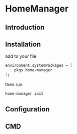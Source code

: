 # HomeManager
## Introduction
## Installation
add to your file
```nix
environment.systemPackages = [
	pkgs.home-manager
];
```
then run 
```bash
home-manager init
```
## Configuration
## CMD